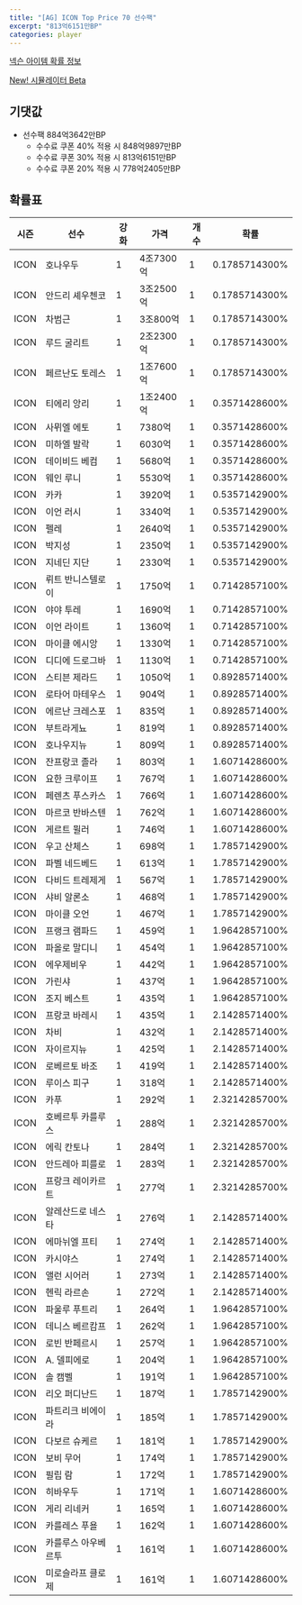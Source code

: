 ```yaml
---
title: "[AG] ICON Top Price 70 선수팩"
excerpt: "813억6151만BP"
categories: player
---
```

[넥슨 아이템 확률 정보](http://iteminfo.nexon.com/probability/fco?sn=5726)

[New! 시뮬레이터 Beta](/simulator/5726)
## 기댓값
- 선수팩 884억3642만BP
  - 수수료 쿠폰 40% 적용 시 848억9897만BP
  - 수수료 쿠폰 30% 적용 시 813억6151만BP
  - 수수료 쿠폰 20% 적용 시 778억2405만BP


## 확률표

|시즌|선수|강화|가격|개수|확률|
|---|---|---|---|---|---|
|ICON|호나우두|1|4조7300억|1|0.1785714300%|
|ICON|안드리 셰우첸코|1|3조2500억|1|0.1785714300%|
|ICON|차범근|1|3조800억|1|0.1785714300%|
|ICON|루드 굴리트|1|2조2300억|1|0.1785714300%|
|ICON|페르난도 토레스|1|1조7600억|1|0.1785714300%|
|ICON|티에리 앙리|1|1조2400억|1|0.3571428600%|
|ICON|사뮈엘 에토|1|7380억|1|0.3571428600%|
|ICON|미하엘 발락|1|6030억|1|0.3571428600%|
|ICON|데이비드 베컴|1|5680억|1|0.3571428600%|
|ICON|웨인 루니|1|5530억|1|0.3571428600%|
|ICON|카카|1|3920억|1|0.5357142900%|
|ICON|이언 러시|1|3340억|1|0.5357142900%|
|ICON|펠레|1|2640억|1|0.5357142900%|
|ICON|박지성|1|2350억|1|0.5357142900%|
|ICON|지네딘 지단|1|2330억|1|0.5357142900%|
|ICON|뤼트 반니스텔로이|1|1750억|1|0.7142857100%|
|ICON|야야 투레|1|1690억|1|0.7142857100%|
|ICON|이언 라이트|1|1360억|1|0.7142857100%|
|ICON|마이클 에시앙|1|1330억|1|0.7142857100%|
|ICON|디디에 드로그바|1|1130억|1|0.7142857100%|
|ICON|스티븐 제라드|1|1050억|1|0.8928571400%|
|ICON|로타어 마테우스|1|904억|1|0.8928571400%|
|ICON|에르난 크레스포|1|835억|1|0.8928571400%|
|ICON|부트라게뇨|1|819억|1|0.8928571400%|
|ICON|호나우지뉴|1|809억|1|0.8928571400%|
|ICON|잔프랑코 졸라|1|803억|1|1.6071428600%|
|ICON|요한 크루이프|1|767억|1|1.6071428600%|
|ICON|페렌츠 푸스카스|1|766억|1|1.6071428600%|
|ICON|마르코 반바스텐|1|762억|1|1.6071428600%|
|ICON|게르트 뮐러|1|746억|1|1.6071428600%|
|ICON|우고 산체스|1|698억|1|1.7857142900%|
|ICON|파벨 네드베드|1|613억|1|1.7857142900%|
|ICON|다비드 트레제게|1|567억|1|1.7857142900%|
|ICON|샤비 알론소|1|468억|1|1.7857142900%|
|ICON|마이클 오언|1|467억|1|1.7857142900%|
|ICON|프랭크 램파드|1|459억|1|1.9642857100%|
|ICON|파올로 말디니|1|454억|1|1.9642857100%|
|ICON|에우제비우|1|442억|1|1.9642857100%|
|ICON|가린샤|1|437억|1|1.9642857100%|
|ICON|조지 베스트|1|435억|1|1.9642857100%|
|ICON|프랑코 바레시|1|435억|1|2.1428571400%|
|ICON|차비|1|432억|1|2.1428571400%|
|ICON|자이르지뉴|1|425억|1|2.1428571400%|
|ICON|로베르토 바조|1|419억|1|2.1428571400%|
|ICON|루이스 피구|1|318억|1|2.1428571400%|
|ICON|카푸|1|292억|1|2.3214285700%|
|ICON|호베르투 카를루스|1|288억|1|2.3214285700%|
|ICON|에릭 칸토나|1|284억|1|2.3214285700%|
|ICON|안드레아 피를로|1|283억|1|2.3214285700%|
|ICON|프랑크 레이카르트|1|277억|1|2.3214285700%|
|ICON|알레산드로 네스타|1|276억|1|2.1428571400%|
|ICON|에마뉘엘 프티|1|274억|1|2.1428571400%|
|ICON|카시야스|1|274억|1|2.1428571400%|
|ICON|앨런 시어러|1|273억|1|2.1428571400%|
|ICON|헨릭 라르손|1|272억|1|2.1428571400%|
|ICON|파울루 푸트리|1|264억|1|1.9642857100%|
|ICON|데니스 베르캄프|1|262억|1|1.9642857100%|
|ICON|로빈 반페르시|1|257억|1|1.9642857100%|
|ICON|A. 델피에로|1|204억|1|1.9642857100%|
|ICON|솔 캠벨|1|191억|1|1.9642857100%|
|ICON|리오 퍼디난드|1|187억|1|1.7857142900%|
|ICON|파트리크 비에이라|1|185억|1|1.7857142900%|
|ICON|다보르 슈케르|1|181억|1|1.7857142900%|
|ICON|보비 무어|1|174억|1|1.7857142900%|
|ICON|필립 람|1|172억|1|1.7857142900%|
|ICON|히바우두|1|171억|1|1.6071428600%|
|ICON|게리 리네커|1|165억|1|1.6071428600%|
|ICON|카를레스 푸욜|1|162억|1|1.6071428600%|
|ICON|카를루스 아우베르투|1|161억|1|1.6071428600%|
|ICON|미로슬라프 클로제|1|161억|1|1.6071428600%|
